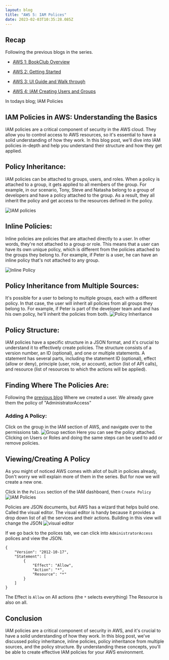 ```yaml
---
layout: blog
title: "AWS 5: IAM Polices"
date: 2023-02-03T10:35:28.085Z
---
```


## Recap

Following the previous blogs in the series.

- [AWS 1: BookClub Overview](https://magicishaqblog.netlify.app/aws/)
- [AWS 2: Getting Started](https://magicishaqblog.netlify.app/2023-01-23-aws-2-getting-started/)
- [AWS 3: UI Guide and Walk through](https://magicishaqblog.netlify.app/2023-01-27-aws-3-UI-guide-and-walkthrough)

- [AWS 4: IAM Creating Users and Groups](https://magicishaqblog.netlify.app/2023-01-28-aws-4-IAM)


In todays blog; IAM Policies

## IAM Policies in AWS: Understanding the Basics

IAM policies are a critical component of security in the AWS cloud. They allow you to control access to AWS resources, so it's essential to have a solid understanding of how they work. In this blog post, we'll dive into IAM policies in-depth and help you understand their structure and how they get applied.

## Policy Inheritance:

IAM policies can be attached to groups, users, and roles. When a policy is attached to a group, it gets applied to all members of the group. For example, in our scenario, Tony, Steve and Natasha belong to a group of developers and have a policy attached to the group. As a result, they all inherit the policy and get access to the resources defined in the policy.

![IAM policies](/blog/src/images/iam-11.png)

## Inline Policies:

Inline policies are policies that are attached directly to a user. In other words, they're not attached to a group or role. This means that a user can have its own unique policy, which is different from the policies attached to the groups they belong to. For example, if Peter is a user, he can have an inline policy that's not attached to any group. 

![Inline Policy](/blog/src/images/iam-13.png)


## Policy Inheritance from Multiple Sources:

It's possible for a user to belong to multiple groups, each with a different policy. In that case, the user will inherit all policies from all groups they belong to. For example, if Peter is part of the developer team and and has his own policy, he'll inherit the policies from both.
![Policy Inheritance](/blog/src/images/iam-12.png)

## Policy Structure:

IAM policies have a specific structure in a JSON format, and it's crucial to understand it to effectively create policies. The structure consists of a version number, an ID (optional), and one or multiple statements. A statement has several parts, including the statement ID (optional), effect (allow or deny), principle (user, role, or account), action (list of API calls), and resource (list of resources to which the actions will be applied).

## Finding Where The Policies Are:

Following the [previous blog](https://magicishaqblog.netlify.app/2023-01-28-aws-4-IAM) Where we created a user. We already gave them the policy of "AdministratorAccess"

### Adding A Policy:  

Click on the group in the IAM section of AWS, and navigate over to the permissions tab. 
![Group section](/blog/src/images/iam-16.png)
Here you can see the policy attached. Clicking on Users or Roles and doing the same steps can be used to add or remove policies.

## Viewing/Creating A Policy
As you might of noticed AWS comes with allot of built in policies already, Don't worry we will explain more of them in the series. But for now we will create a new one. 

Click in the `Polices` section of the IAM dashboard, then `Create Policy`
![IAM Policies](/blog/src/images/iam-17.png)

Policies are JSON documents, but AWS has a wizard that helps build one. Called the visual editor. The visual editor is handy because it provides a drop down list of all the services and their actions. Building in this view will change the JSON
![visual editor](/blog/src/images/iam-18.png)



If we go back to the polices tab, we can click into `AdministratorAccess` polices and view the JSON.

```
{
    "Version": "2012-10-17",
    "Statement": [
        {
            "Effect": "Allow",
            "Action": "*",
            "Resource": "*"
        }
    ]
}
```
The Effect is `Allow` on All actions (the `*` selects everything)
The Resource is also on all. 


## Conclusion

IAM policies are a critical component of security in AWS, and it's crucial to have a solid understanding of how they work. In this blog post, we've discussed policy inheritance, inline policies, policy inheritance from multiple sources, and the policy structure. By understanding these concepts, you'll be able to create effective IAM policies for your AWS environment.
